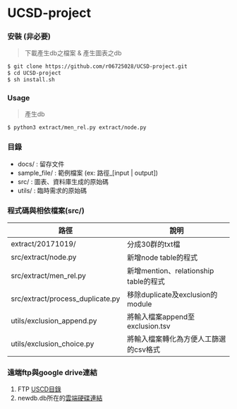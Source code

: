 # UCSD-project

### 安裝 (非必要)
> 下載產生db之檔案 & 產生圖表之db

```sh
$ git clone https://github.com/r06725028/UCSD-project.git
$ cd UCSD-project
$ sh install.sh
```

### Usage
> 產生db

```sh
$ python3 extract/men_rel.py extract/node.py
```

### 目錄
* docs/ : 留存文件
* sample_file/ : 範例檔案 (ex: 路徑_[input | output])
* src/ : 圖表、資料庫生成的原始碼
* utils/ : 臨時需求的原始碼

### 程式碼與相依檔案(src/)
| 路徑 | 說明 |
| ------ | ------ |
| extract/20171019/ | 分成30群的txt檔 |
| src/extract/node.py | 新增node table的程式  |
| src/extract/men_rel.py | 新增mention、relationship table的程式 |
| src/extract/process_duplicate.py | 移除duplicate及exclusion的module |
| utils/exclusion_append.py | 將輸入檔案append至exclusion.tsv |
| utils/exclusion_choice.py | 將輸入檔案轉化為方便人工篩選的csv格式 |

### 遠端ftp與google drive連結
1. FTP [USCD目錄](ftp://140.112.107.148/UCSD/)
2. newdb.db所在的[雲端硬碟連結](https://drive.google.com/file/d/1bp3HdMGZYYX-8Lhq21i2EkP0sk3Av5iV/view?usp=sharing)